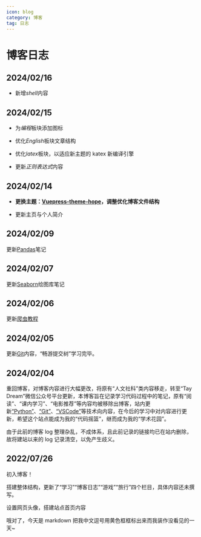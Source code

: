 ```yaml
---
icon: blog
category: 博客
tag: 日志
---
```


# 博客日志

## 2024/02/16

- 新增*shell*内容

## 2024/02/15

- 为*编程*板块添加图标

- 优化*English*板块文章结构

- 优化*latex*板块，以适应新主题的 katex 新编译引擎

- 更新*正则表达式*内容

## 2024/02/14

- **更换主题：[Vuepress-theme-hope](https://theme-hope.vuejs.press/zh/)，调整优化博客文件结构**

- 更新主页与个人简介

## 2024/02/09

更新[Pandas](/code/python/pandas.md)笔记

## 2024/02/07

更新[Seaborn](/code/python/Seaborn.md)绘图库笔记

## 2024/02/06

更新[爬虫教程](/code/python/web_crawler.md)


## 2024/02/05

更新[Git](/code/git.md)内容，“畅游提交树”学习完毕。

## 2024/02/04 

重回博客，对博客内容进行大幅更改，将原有“人文社科”类内容移走，转至“Tay Dream”微信公众号平台更新，本博客旨在记录学习代码过程中的笔记，原有“阅读”、“课内学习”、“电影推荐”等内容均被移除出博客，站内更新[“Python”](/code/python.md)、[“Git”](/code/git.md)、[“VSCode”](/code/vscode.md)等技术向内容，在今后的学习中对内容进行更新，希望这个站点能成为我的“代码摇篮”，继而成为我的“学术花园”。

由于此前的博客 log 整理杂乱，不成体系，且此前记录的链接均已在站内删除，故将建站以来的 log 记录清空，以免产生歧义。

<!-- ## 2023/01/09

新增党的理论知识栏目

## 2022/12/19

更新 [FREE 大学英语写作训练课程第九次课](/study/English/free.md#_9ninth-chatgpt-is-fluent-clever-and-dangerously-creative)

## 2022/12/18

更新 [网站推荐](/record/web.md)

## 2022/12/16

添加板块 ["学习 - 学分之外 - 数学建模论文阅读"](/study/competition/math.md)

更新了 ["学习 - 阅读 - 汉语名著阅读"](/study/read/read.md)

["随笔 - 量子力学思维导图"](/write/write.md#量子力学思维导图)更新

更新了 [泽宇 giegie 的私房料理](/write/write.md#泽宇giegie的私房料理)

## 2022/12/12

添加版块 ["学习 - 学分之外 - 交通信控专利阅读"](/study/traffic/traffic.md)

## 2022/12/11

加入搜索框

将此次加入搜索框经历记录在 [“博客搭建” - “搜索框配置”](/study/code/vuepress.html#vuepress-v2%E4%B8%AD%E5%AF%BC%E5%85%A5%E6%90%9C%E7%B4%A2%E6%A1%86)

## 2022/11/16

更新 latex 有序列表语法

## 2022/11/15

更新 FREE 大学英语阅读写作提升能力第六节课课程笔记

## 2022/11/8

更新 FREE 大学英语阅读写作提升能力第五节课课程笔记

## 2022/11/2

更新 FREE 大学英语阅读写作提升能力第三、四节课课程笔记

## 2022/10/29

重新加入“数学建模”版块

## 2022/10/26

更新“English” - “学习强国学习资源”栏目（后不继续同步日志更新，过于冗杂）

更新“English” - “Midnights 专辑歌词”栏目

增加“English” - “英美经典诗歌鉴赏品读”栏目

## 2022/10/25

更新“English” - “学习强国学习资源”栏目

## 2022/10/23

更新“English” - “学习强国学习资源”栏目

## 2022/10/22

更新“English” - “学习强国学习资源”栏目，预计更新 20 天~一个月

新增“English” - “Midnights 专辑歌词”并更新

## 2022/10/19

更新 FREE 大学英语阅读写作提升能力第二节课课程笔记

新增“English” - “学习强国学习资源”栏目

## 2022/10/14

更新 FREE 大学英语阅读写作提升能力第一节课课程笔记

## 2022/10/12

删除数学建模模块

## 2022/10/02

“随笔”中更新【share】国奖经验分享总结，【思考】边缘人群


## 2022/09/25

结束《哈姆雷特》阅读

导航栏更新

新增设“哈姆雷特英语阅读”栏目

## 2022/09/24

开始阅读《哈姆雷特》

“阅读” -《哈姆雷特》阅读笔记更新

## 2022/09/20

《梁庄十年》读完，笔记更新

English-Hamlet 名句更新

## 2022/09/14

博客主页内容大更新~

## 2020/09/10

概率论更新“相关系数$|\rho_{XY}|\le 1$的证明”

## 2022/09/06

《出梁庄记》完结，“阅读”模块更新摘抄

## 2022/09/05

新增“学习 - 机械制图”版块，更新“螺纹标注”

## 2022/09/03

概率论 - 大数定律总结 难点大更新

## 2022/08/30

English-【Taylor Swift】Midnight 新专辑！！更新

## 2022/08/29

数学建模中更新相关性分析，大更新！latex 排版真的好看

## 2022/08/27

latex 更新完毕，后续会更新在使用过程中积累的经验和方法，内容将更加琐碎一些

## 2022/08/26

“latex 公式编辑器”大更新！

## 2022/08/24

English-【TED】宇宙中最神秘的恒星 更新部分内容

读书栏目中加入“读书笔记”

随笔中更新【思考】系列——“【思考】读书笔记栏目的开展”

## 2022/08/20~22

Latex 教程更新部分内容

## 2022/08/19

安装 latex 插件

English-【孟庆旸】“千里江山，不止青绿”The Panorama of Rivers and Mountains is far more than a piece of painting 内容更新

部分 bug 修复与优化

编程-Latex 教程更新部分内容

## 2022/08/18

“推荐” - “网站推荐”更新部分内容

更新“学习” - “数学建模”思维框架的部分内容，后续还会有更新的~

更新“博客搭建” - “插入思维导图”方法


## 2022/08/17

“文章” - “19 岁的感慨”更新

## 2022/08/14

“概率论”大更新！

“English” - “[Genshin Impact]The Morn a Thousand Roses Brings”更新部分内容

## 2022/08/11

“English” - “The Only Motion images of the Nanjing Massacre”更新完毕

“概率论” - “二维随机变量及其分布概念辨析”更新完毕

## 2022/08/10

“English” - “Taylor Swift Accepts Woman of the Decade Award”更新完毕

## 2022/08/09

“概率论” - “一维随机变量概率分布思维导图”更新完毕

修复了部分已知 bug

## 2022/08/08

“随笔”更新“网址推荐”

vupress 博客搭建更新加快图片加载的方法

更新了“English” - “Taylor Swift Accepts Woman of the Decade Award”的部分内容

删除了“S 型小车制造”，因为图片较多，内容琐碎，并且并非原创

修复了部分 bug，完善了部分细节

## 2022/08/05

更新了“English” - “Golden Midsummer”内容

## 2022/08/02

“旅行” - “浏阳”更新完毕

开设新栏目“B 站”——主要记录视频有意思的选题与文案，在这里可以看到新视频的预告哦~

“English” - “Doctor Degree Graduation Speech of **Taylor Swift**”内容已经更新完毕，欢迎观看~

## 2022/08/01

更新“旅行” - “浏阳”部分内容

修复了部分已知 bug

## 2022/07/30

暂且细数了 QQ 的 10 条罪行，后续再补充

更新了“推荐” - “电影推荐” - “《隐入尘烟》”内容

更新“随笔” - “金工实习吐槽”

修复了部分已知 bug，完善了部分细节

## 2022/07/29

首页更新“使用指南”，方便访客查询使用

更新“English” - “Doctor Degree Graduation Speech of **Taylor Swift**”部分内容，记录生词、好句、词组，辅助英语学习

博客搭建更新了几项稀奇古怪的错误信息

新增“文章”栏目，代替原“随笔”功能，用来记录一些杂项内容和吐槽，明天细数 QQ 的罪行

完善了部分细节，修复了部分 bug

## 2022/07/28

"学习"模块分为“课内学业”与“编程”，编程新增“matlab”与“latex”编程语言

matlab 主要记录数学建模中模型用到的语言，不做基本语法记录

“课内学业” - “读书”已更新，内容更新已读书目与未读书目，接下来会写一写读后感

添加“记录” - “优质 up 主推荐”模块，并已更新部分内容

搭建 github 图床，上传速度加快

## 2022/07/27
“旅行” - “厦门”更新，冬日的滨海沙滩也值得一看哦~

更新“学习” - “S 型小车制造”模块，金工实习积累下来的经验 -->

## 2022/07/26
初入博客！

搭建整体结构，更新了“学习”“博客日志”“游戏”“旅行”四个栏目，具体内容还未撰写。

设置网页头像，搭建站点首页内容

哦对了，今天是 markdown 把我中文逗号用黄色框框标出来而我装作没看见的一天~

